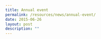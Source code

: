 ```yaml
---
title: Annual event
permalink: /resources/news/annual-event/
date: 2015-06-26
layout: post
description: ""
---
```

